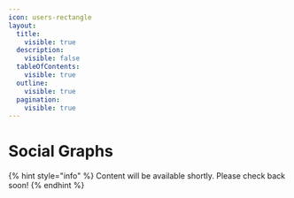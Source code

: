 ```yaml
---
icon: users-rectangle
layout:
  title:
    visible: true
  description:
    visible: false
  tableOfContents:
    visible: true
  outline:
    visible: true
  pagination:
    visible: true
---
```


# Social Graphs

{% hint style="info" %}
Content will be available shortly. Please check back soon!
{% endhint %}
